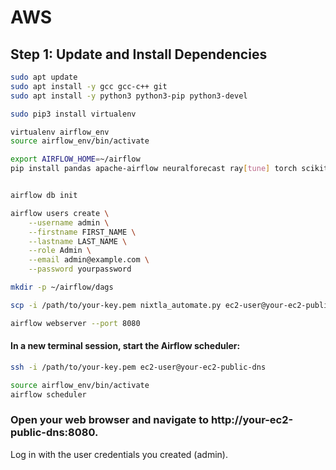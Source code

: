# AWS
## Step 1: Update and Install Dependencies
```bash
sudo apt update
sudo apt install -y gcc gcc-c++ git
sudo apt install -y python3 python3-pip python3-devel

sudo pip3 install virtualenv

virtualenv airflow_env
source airflow_env/bin/activate

export AIRFLOW_HOME=~/airflow
pip install pandas apache-airflow neuralforecast ray[tune] torch scikit-learn openpyxl


airflow db init

airflow users create \
    --username admin \
    --firstname FIRST_NAME \
    --lastname LAST_NAME \
    --role Admin \
    --email admin@example.com \
    --password yourpassword

mkdir -p ~/airflow/dags

scp -i /path/to/your-key.pem nixtla_automate.py ec2-user@your-ec2-public-dns:~/airflow/dags/

airflow webserver --port 8080
```
#### In a new terminal session, start the Airflow scheduler:
```bash
ssh -i /path/to/your-key.pem ec2-user@your-ec2-public-dns

source airflow_env/bin/activate
airflow scheduler
```
### Open your web browser and navigate to http://your-ec2-public-dns:8080.
Log in with the user credentials you created (admin).
